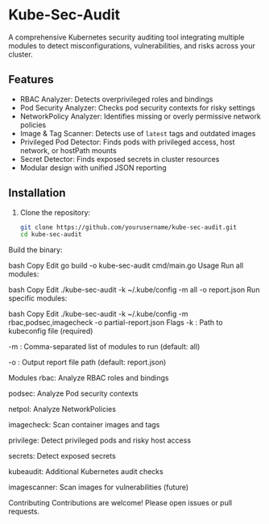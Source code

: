 # Kube-Sec-Audit

A comprehensive Kubernetes security auditing tool integrating multiple modules to detect misconfigurations, vulnerabilities, and risks across your cluster.

## Features

- RBAC Analyzer: Detects overprivileged roles and bindings  
- Pod Security Analyzer: Checks pod security contexts for risky settings  
- NetworkPolicy Analyzer: Identifies missing or overly permissive network policies  
- Image & Tag Scanner: Detects use of `latest` tags and outdated images  
- Privileged Pod Detector: Finds pods with privileged access, host network, or hostPath mounts  
- Secret Detector: Finds exposed secrets in cluster resources  
- Modular design with unified JSON reporting

## Installation

1. Clone the repository:  
   ```bash
   git clone https://github.com/yourusername/kube-sec-audit.git
   cd kube-sec-audit
   ```

Build the binary:

bash
Copy
Edit
go build -o kube-sec-audit cmd/main.go
Usage
Run all modules:

bash
Copy
Edit
./kube-sec-audit -k ~/.kube/config -m all -o report.json
Run specific modules:

bash
Copy
Edit
./kube-sec-audit -k ~/.kube/config -m rbac,podsec,imagecheck -o partial-report.json
Flags
-k : Path to kubeconfig file (required)

-m : Comma-separated list of modules to run (default: all)

-o : Output report file path (default: report.json)

Modules
rbac: Analyze RBAC roles and bindings

podsec: Analyze Pod security contexts

netpol: Analyze NetworkPolicies

imagecheck: Scan container images and tags

privilege: Detect privileged pods and risky host access

secrets: Detect exposed secrets

kubeaudit: Additional Kubernetes audit checks

imagescanner: Scan images for vulnerabilities (future)

Contributing
Contributions are welcome! Please open issues or pull requests.
